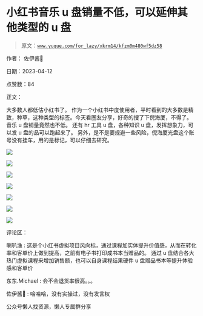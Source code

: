 # 小红书音乐 u 盘销量不低，可以延伸其他类型的 u 盘

> 原文：[`www.yuque.com/for_lazy/xkrm14/kfzm0m480wf5dz58`](https://www.yuque.com/for_lazy/xkrm14/kfzm0m480wf5dz58)

作者： 佐伊酱🔆

日期：2023-04-12

点赞数：84

正文：

大多数人都低估小红书了。 作为一个小红书中度使用者，平时看到的大多数是精致，种草，这种类型的标签。今天看圈友分享，好奇的搜了下倪海厦，不得了。 音乐 u 盘销量竟然也不低。 还有 hr 工具 u 盘，各种知识 u 盘，发挥想象力，可以发 u 盘的品可以跑起来了。 另外，是不是要规避一些风险，倪海厦光盘这个账号没有挂车，用的是标记，可以仔细去研究。

![](img/5e6ff90d18b5c91063f0c86d82cf887d.png)

![](img/50b915bf9689d99f458bebc658921807.png)

![](img/6710d71babbf564b917b917e60c4bd00.png)

![](img/2caf9c1892d679cebd97ae51882fb726.png)

![](img/a6542b8fc9b747590223fbba50fbf30e.png)

![](img/5456a77a627415a6a7b2d61cb5e8ed64.png)

![](img/ae2cbc7a4e32ea15b2a7ff1765b93df5.png)

评论区：

喇叭渔 : 这是个小红书虚拟项目风向标，通过课程加实体提升价值感，从而在转化率和客单价上做到提高，之前有电子书打印成书本当赠品的。 通过 u 盘结合各大热门虚拟课程来增加销售额，也可以自身课程结果硬件 u 盘赠品书本等提升体验感和客单价

东东.Michael : 会不会退货率很高。。。

佐伊酱🔆 : 哈哈哈，没有实操过，没有发言权

公众号懒人找资源，懒人专属群分享

